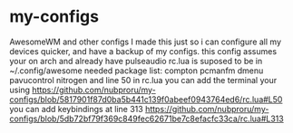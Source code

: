 # my-configs
AwesomeWM and other configs 
I made this just so i can configure all my devices quicker, and have a backup of my configs.
this config assumes your on arch and already have pulseaudio 
rc.lua is suposed to be in ~/.config/awesome
needed package list:
compton pcmanfm dmenu pavucontrol nitrogen 
and line 50 in rc.lua you can add the terminal your using 
https://github.com/nubproru/my-configs/blob/5817901f87d0ba5b441c139f0abeef0943764ed6/rc.lua#L50
you can add keybindings at line 313
https://github.com/nubproru/my-configs/blob/5db72bf79f369c849fec62671be7c8efacfc33ca/rc.lua#L313
